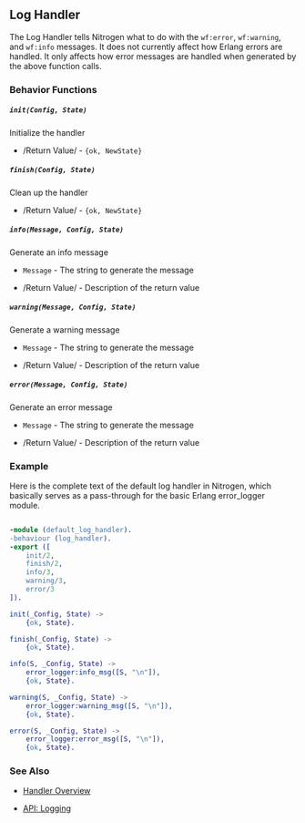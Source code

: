 <!-- dash: Handlers - Log | Guide | ###:Section -->



## Log Handler

  The Log Handler tells Nitrogen what to do with the `wf:error`, `wf:warning`,
  and `wf:info` messages. It does not currently affect how Erlang errors are
  handled. It only affects how error messages are handled when generated by the
  above function calls.

### Behavior Functions

##### `init(Config, State)`

  Initialize the handler

 *  /Return Value/ - `{ok, NewState}`

##### `finish(Config, State)`

  Clean up the handler

 *  /Return Value/ - `{ok, NewState}`

##### `info(Message, Config, State)`

  Generate an info message

 *  `Message` - The string to generate the message

 *  /Return Value/ - Description of the return value

##### `warning(Message, Config, State)`

  Generate a warning message

 *  `Message` - The string to generate the message

 *  /Return Value/ - Description of the return value

##### `error(Message, Config, State)`

  Generate an error message

 *  `Message` - The string to generate the message

 *  /Return Value/ - Description of the return value

### Example

Here is the complete text of the default log handler in Nitrogen, which
basically serves as a pass-through for the basic Erlang error_logger module.

```erlang

-module (default_log_handler).
-behaviour (log_handler).
-export ([
    init/2,
    finish/2,
    info/3,
    warning/3,
    error/3
]).

init(_Config, State) ->
    {ok, State}.

finish(_Config, State) ->
    {ok, State}.

info(S, _Config, State) ->
    error_logger:info_msg([S, "\n"]),
    {ok, State}.

warning(S, _Config, State) ->
    error_logger:warning_msg([S, "\n"]),
    {ok, State}.

error(S, _Config, State) ->
    error_logger:error_msg([S, "\n"]),
    {ok, State}.


```


### See Also

 *  [Handler Overview](./handlers.md)

 *  [API: Logging](./api)
